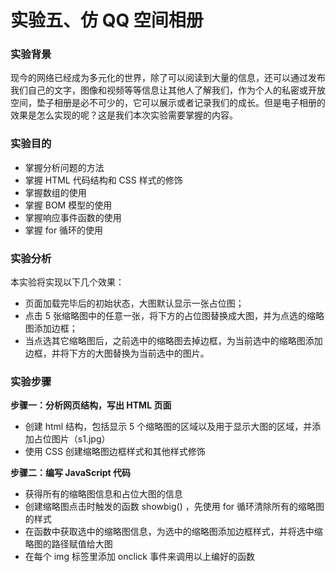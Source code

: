# 实验五、仿 QQ 空间相册

### 实验背景

现今的网络已经成为多元化的世界，除了可以阅读到大量的信息，还可以通过发布我们自己的文字，图像和视频等等信息让其他人了解我们，作为个人的私密或开放空间，垫子相册是必不可少的，它可以展示或者记录我们的成长。但是电子相册的效果是怎么实现的呢？这是我们本次实验需要掌握的内容。

### 实验目的

- 掌握分析问题的方法
- 掌握 HTML 代码结构和 CSS 样式的修饰
- 掌握数组的使用
- 掌握 BOM 模型的使用
- 掌握响应事件函数的使用
- 掌握 for 循环的使用

### 实验分析

本实验将实现以下几个效果：

- 页面加载完毕后的初始状态，大图默认显示一张占位图；
- 点击 5 张缩略图中的任意一张，将下方的占位图替换成大图，并为点选的缩略图添加边框；
- 当点选其它缩略图后，之前选中的缩略图去掉边框，为当前选中的缩略图添加边框，并将下方的大图替换为当前选中的图片。

### 实验步骤

**步骤一：分析网页结构，写出 HTML 页面**

- 创建 html 结构，包括显示 5 个缩略图的区域以及用于显示大图的区域，并添加占位图片（s1.jpg）
- 使用 CSS 创建缩略图边框样式和其他样式修饰

**步骤二：编写 JavaScript 代码**

- 获得所有的缩略图信息和占位大图的信息
- 创建缩略图点击时触发的函数 showbig() ，先使用 for 循环清除所有的缩略图的样式
- 在函数中获取选中的缩略图信息，为选中的缩略图添加边框样式，并将选中缩略图的路径赋值给大图
- 在每个 img 标签里添加 onclick 事件来调用以上编好的函数

